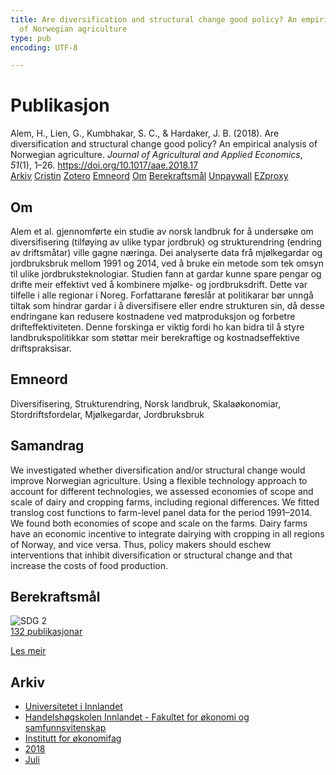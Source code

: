 ```yaml
---
title: Are diversification and structural change good policy? An empirical analysis
  of Norwegian agriculture
type: pub
encoding: UTF-8

---
```

<h1>Publikasjon</h1>
<article id="csl-bib-container-2W3GKLCE" class="csl-bib-container">
  <div class="csl-bib-body"> <div class="csl-entry">Alem, H., Lien, G., Kumbhakar, S. C., &#38; Hardaker, J. B. (2018). Are diversification and structural change good policy? An empirical analysis of Norwegian agriculture. <i>Journal of Agricultural and Applied Economics</i>, <i>51</i>(1), 1–26. <a href="https://doi.org/10.1017/aae.2018.17">https://doi.org/10.1017/aae.2018.17</a></div> </div>
  <div class="csl-bib-buttons">
    <a href="#taxonomy-article-2W3GKLCE" alt="archive" class="csl-bib-button">Arkiv</a>
    <a href="https://app.cristin.no/results/show.jsf?id=1596033" alt="Cristin" class="csl-bib-button">Cristin</a>
    <a href="http://zotero.org/groups/5881554/items/2W3GKLCE" alt="Zotero" class="csl-bib-button">Zotero</a>
    <a href="#keywords-article-2W3GKLCE" alt="keywords" class="csl-bib-button">Emneord</a>
    <a href="#about-article-2W3GKLCE" alt="about_pub" class="csl-bib-button">Om</a>
    <a href="#sdg-article-2W3GKLCE" alt="sdg" class="csl-bib-button">Berekraftsmål</a>
    <a href="https://www.cambridge.org/core/services/aop-cambridge-core/content/view/1C51DFE28C8453EA4AABF29580D1D877/S1074070818000172a.pdf/div-class-title-are-diversification-and-structural-change-good-policy-an-empirical-analysis-of-norwegian-agriculture-div.pdf" alt="Unpaywall" class="csl-bib-button">Unpaywall</a>
    <a href="https://www.cambridge.org/core/services/aop-cambridge-core/content/view/1C51DFE28C8453EA4AABF29580D1D877/S1074070818000172a.pdf/div-class-title-are-diversification-and-structural-change-good-policy-an-empirical-analysis-of-norwegian-agriculture-div.pdf" alt="EZproxy" class="csl-bib-button">EZproxy</a>
  </div>
  <div id="csl-bib-meta-container-2W3GKLCE"></div>
</article>
<div id="csl-bib-meta-2W3GKLCE" class="csl-bib-meta">
  <article id="about-article-2W3GKLCE" class="about_pub-article">
    <h1>Om</h1>
    Alem et al. gjennomførte ein studie av norsk landbruk for å undersøke om diversifisering (tilføying av ulike typar jordbruk) og strukturendring (endring av driftsmåtar) ville gagne næringa. Dei analyserte data frå mjølkegardar og jordbruksbruk mellom 1991 og 2014, ved å bruke ein metode som tek omsyn til ulike jordbruksteknologiar. Studien fann at gardar kunne spare pengar og drifte meir effektivt ved å kombinere mjølke- og jordbruksdrift. Dette var tilfelle i alle regionar i Noreg. Forfattarane føreslår at politikarar bør unngå tiltak som hindrar gardar i å diversifisere eller endre strukturen sin, då desse endringane kan redusere kostnadene ved matproduksjon og forbetre drifteffektiviteten. Denne forskinga er viktig fordi ho kan bidra til å styre landbrukspolitikkar som støttar meir berekraftige og kostnadseffektive driftspraksisar.
  </article>
  <article id="keywords-article-2W3GKLCE" class="keywords-article">
    <h1>Emneord</h1>
    Diversifisering, Strukturendring, Norsk landbruk, Skalaøkonomiar, Stordriftsfordelar, Mjølkegardar, Jordbruksbruk
  </article>
  <article id="abstract-article-2W3GKLCE" class="abstract-article">
    <h1>Samandrag</h1>
    We investigated whether diversification and/or structural change would improve Norwegian agriculture. Using a flexible technology approach to account for different technologies, we assessed economies of scope and scale of dairy and cropping farms, including regional differences. We fitted translog cost functions to farm-level panel data for the period 1991–2014. We found both economies of scope and scale on the farms. Dairy farms have an economic incentive to integrate dairying with cropping in all regions of Norway, and vice versa. Thus, policy makers should eschew interventions that inhibit diversification or structural change and that increase the costs of food production.
  </article>
  <article id="sdg-article-2W3GKLCE" class="sdg-article">
    <h1>Berekraftsmål</h1>
    <div class="sdg-container"><div id="sdg2" class="sdg">
        <img src="{{< params subfolder >}}images/sdg/sdg02_nn.png" class="image" alt="SDG 2">
        <div class="sdg-overlay">
          <a href="{{< params subfolder >}}nn/archive/?sdg=2#archive" class="sdg-publication-count"><span>132</span> publikasjonar</a>
          <p><a href="https://fn.no/om-fn/fns-baerekraftsmaal/utrydde-sult?lang=nno-NO" class="sdg-read-more">Les meir</a></p>
        </div>
      </div></div>
  </article>
  <article id="taxonomy-article-2W3GKLCE" class="taxonomy-article">
    <h1>Arkiv</h1>
    <ul>
      <li><a href="{{< params subfolder >}}nn/archive/?key=3DCRN523">Universitetet i Innlandet</a></li>
      <li><a href="{{< params subfolder >}}nn/archive/?key=DU8Q9LN9">Handelshøgskolen Innlandet - Fakultet for økonomi og samfunnsvitenskap</a></li>
      <li><a href="{{< params subfolder >}}nn/archive/?key=3IQA89I8">Institutt for økonomifag</a></li>
      <li><a href="{{< params subfolder >}}nn/archive/?key=J22GWYYH">2018</a></li>
      <li><a href="{{< params subfolder >}}nn/archive/?key=QLWYKE2U">Juli</a></li>
    </ul>
  </article>
</div>
